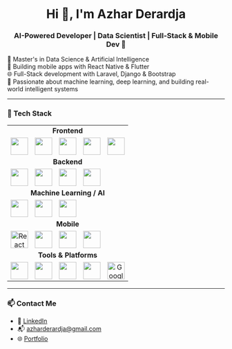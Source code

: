 <h1 align="center">Hi 👋, I'm Azhar Derardja</h1>
<h3 align="center">AI-Powered Developer | Data Scientist | Full-Stack & Mobile Dev 🚀</h3>

🌟 Master's in Data Science & Artificial Intelligence  
📱 Building mobile apps with React Native & Flutter  
🌐 Full-Stack development with Laravel, Django & Bootstrap  
🤖 Passionate about machine learning, deep learning, and building real-world intelligent systems  

---


### 🧠 Tech Stack

<table>
  <tr>
    <td align="center" colspan="5"><strong>Frontend</strong></td>
  </tr>
  <tr>
    <td align="center"><img src="https://cdn.jsdelivr.net/gh/devicons/devicon/icons/html5/html5-original.svg" width="40" /></td>
    <td align="center"><img src="https://cdn.jsdelivr.net/gh/devicons/devicon/icons/css3/css3-original.svg" width="40" /></td>
    <td align="center"><img src="https://cdn.jsdelivr.net/gh/devicons/devicon/icons/sass/sass-original.svg" width="40" /></td>
    <td align="center"><img src="https://cdn.jsdelivr.net/gh/devicons/devicon/icons/bootstrap/bootstrap-original.svg" width="40" /></td>
    <td align="center"><img src="https://cdn.jsdelivr.net/gh/devicons/devicon/icons/react/react-original.svg" width="40" /></td>
  </tr>
  <tr>
    <td align="center" colspan="5"><strong>Backend</strong></td>
  </tr>
  <tr>
    <td align="center"><img src="https://cdn.jsdelivr.net/gh/devicons/devicon/icons/php/php-original.svg" width="40" /></td>
    <td align="center"><img src="https://cdn.jsdelivr.net/gh/devicons/devicon/icons/laravel/laravel-plain.svg" width="40" /></td>
    <td align="center"><img src="https://cdn.jsdelivr.net/gh/devicons/devicon/icons/python/python-original.svg" width="40" /></td>
    <td align="center"><img src="https://cdn.jsdelivr.net/gh/devicons/devicon/icons/django/django-plain.svg" width="40" /></td>
    <td></td>
  </tr>
  <tr>
    <td align="center" colspan="5"><strong>Machine Learning / AI</strong></td>
  </tr>
  <tr>
    <td align="center"><img src="https://cdn.jsdelivr.net/gh/devicons/devicon/icons/tensorflow/tensorflow-original.svg" width="40" /></td>
    <td align="center"><img src="https://cdn.jsdelivr.net/gh/devicons/devicon/icons/keras/keras-original.svg" width="40" /></td>
    <td align="center"><img src="https://cdn.jsdelivr.net/gh/devicons/devicon/icons/scikit-learn/scikit-learn-original.svg" width="40" /></td>
    <td></td>
    <td></td>
  </tr>
  <tr>
    <td align="center" colspan="5"><strong>Mobile</strong></td>
  </tr>
  <tr>
    <td align="center"><img src="https://cdn.jsdelivr.net/gh/devicons/devicon/icons/react/react-original.svg" width="40" title="React Native"/></td>
    <td align="center"><img src="https://cdn.jsdelivr.net/gh/devicons/devicon/icons/flutter/flutter-original.svg" width="40" /></td>
    <td align="center"><img src="https://cdn.jsdelivr.net/gh/devicons/devicon/icons/android/android-original.svg" width="40" /></td>
    <td align="center"><img src="https://cdn.jsdelivr.net/gh/devicons/devicon/icons/apple/apple-original.svg" width="40" /></td>
    <td></td>
  </tr>
  <tr>
    <td align="center" colspan="5"><strong>Tools & Platforms</strong></td>
  </tr>
  <tr>
    <td align="center"><img src="https://cdn.jsdelivr.net/gh/devicons/devicon/icons/git/git-original.svg" width="40" /></td>
    <td align="center"><img src="https://cdn.jsdelivr.net/gh/devicons/devicon/icons/github/github-original.svg" width="40" /></td>
    <td align="center"><img src="https://cdn.jsdelivr.net/gh/devicons/devicon/icons/firebase/firebase-plain.svg" width="40" /></td>
    <td align="center"><img src="https://www.vectorlogo.zone/logos/netlify/netlify-icon.svg" width="40" /></td>
    <td align="center"><img src="https://cdn.jsdelivr.net/gh/devicons/devicon/icons/google/google-original.svg" width="40" title="Google Colab"/></td>
  </tr>
</table>

---

### 📫 Contact Me
- 💼 [LinkedIn](https://www.linkedin.com/in/azhar-derardja-052a96217/)
- 📬 azharderardja@gmail.com
- 🌐 [Portfolio](https://azharderardja.netlify.app/)

